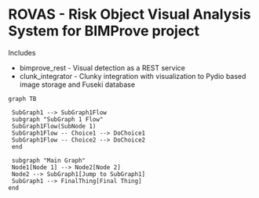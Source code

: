 # ROVAS - Risk Object Visual Analysis System for BIMProve project
Includes 
 - bimprove_rest - Visual detection as a REST service
 - clunk_integrator - Clunky integration with visualization to Pydio based image storage and Fuseki database

 ```mermaid
graph TB

  SubGraph1 --> SubGraph1Flow
  subgraph "SubGraph 1 Flow"
  SubGraph1Flow(SubNode 1)
  SubGraph1Flow -- Choice1 --> DoChoice1
  SubGraph1Flow -- Choice2 --> DoChoice2
  end

  subgraph "Main Graph"
  Node1[Node 1] --> Node2[Node 2]
  Node2 --> SubGraph1[Jump to SubGraph1]
  SubGraph1 --> FinalThing[Final Thing]
end
```
